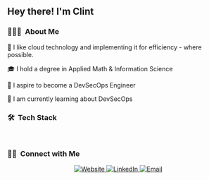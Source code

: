 <h2> Hey there! I'm Clint</h2>

<h3> 👨🏻‍💻  About Me </h3>

🤔 I like cloud technology and implementing it for efficiency - where possible.

🎓 I hold a degree in Applied Math & Information Science

💼 I aspire to become a DevSecOps Engineer

🌱 I am currently learning about DevSecOps

<h3> 🛠  Tech Stack</h3>


<br/>

<h3> 🤝🏻  Connect with Me </h3>

<p align="center">
<a href="https://www.kuralabs.org/"><img alt="Website" src="https://img.shields.io/badge/Website-www.kuralabs.org-orange?style=flat-square&logo=google-chrome"/a>
<a href="https://www.linkedin.com/in/clintonkanyali/"><img alt="LinkedIn" src="https://img.shields.io/badge/LinkedIn-ClintKan-blue?style=flat-square&logo=LinkedIn&style=social"/a>
<a href="clintkanyali@gmail.com"><img alt="Email" src="https://img.shields.io/badge/Email-clintkanyali@gmail.com-red?style=flat-square&logo=gmail"/a>
</p>
